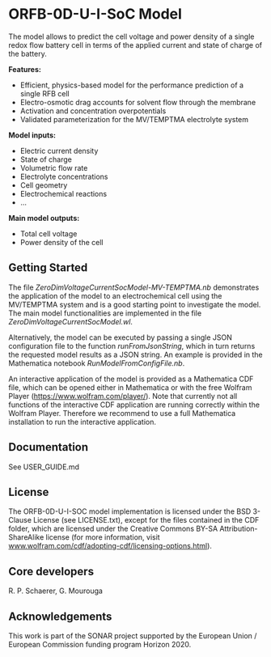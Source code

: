 # ORFB-0D-U-I-SoC Model

The model allows to predict the cell voltage and power density of a single redox flow battery cell in terms of the applied current and state of charge of the battery.

**Features:**
* Efficient, physics-based model for the performance prediction of a single RFB cell
* Electro-osmotic drag accounts for solvent flow through the membrane
* Activation and concentration overpotentials
* Validated parameterization for the MV/TEMPTMA electrolyte system

**Model inputs:**
* Electric current density
* State of charge
* Volumetric flow rate
* Electrolyte concentrations
* Cell geometry
* Electrochemical reactions
* ...

**Main model outputs:**
* Total cell voltage
* Power density of the cell


## Getting Started
The file *ZeroDimVoltageCurrentSocModel-MV-TEMPTMA.nb* demonstrates the application of the model to an electrochemical cell using the MV/TEMPTMA system and is a good starting point to investigate the model. The main model functionalities are implemented in the file *ZeroDimVoltageCurrentSocModel.wl*.

Alternatively, the model can be executed by passing a single JSON configuration file to the function *runFromJsonString*, which in turn returns the requested model results as a JSON string. An example is provided in the Mathematica notebook *RunModelFromConfigFile.nb*.

An interactive application of the model is provided as a Mathematica CDF file, which can be opened either in Mathematica or with the free Wolfram Player (https://www.wolfram.com/player/). Note that currently not all functions of the interactive CDF application are running correctly within the Wolfram Player. Therefore we recommend to use a full Mathematica installation to run the interactive application.

## Documentation

See USER_GUIDE.md


## License

The ORFB-0D-U-I-SOC model implementation is licensed under the BSD 3-Clause License (see LICENSE.txt), except for the files contained in the CDF folder, which are licensed under the Creative Commons BY-SA Attribution-ShareAlike license (for more information, visit www.wolfram.com/cdf/adopting-cdf/licensing-options.html).

## Core developers

R. P. Schaerer, G. Mourouga

## Acknowledgements

This work is part of the SONAR project supported by the European Union / European Commission funding program Horizon 2020.

